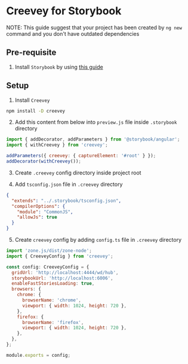 # Creevey for Storybook

NOTE: This guide suggest that your project has been created by `ng new` command and you don't have outdated dependencies

## Pre-requisite

1. Install `Storybook` by using [this guide](https://storybook.js.org/docs/guides/guide-angular/)

## Setup

1. Install `Creevey`

```bash
npm install -D creevey
```

2. Add this content from below into `preview.js` file inside `.storybook` directory

```js
import { addDecorator, addParameters } from '@storybook/angular';
import { withCreevey } from 'creevey';

addParameters({ creevey: { captureElement: '#root' } });
addDecorator(withCreevey());
```

3. Create `.creevey` config directory inside project root

4. Add `tsconfig.json` file in `.creevey` directory

```json
{
  "extends": "../.storybook/tsconfig.json",
  "compilerOptions": {
    "module": "CommonJS",
    "allowJs": true
  }
}
```

5. Create `creevey` config by adding `config.ts` file in `.creevey` directory

```js
import 'zone.js/dist/zone-node';
import { CreeveyConfig } from 'creevey';

const config: CreeveyConfig = {
  gridUrl: 'http://localhost:4444/wd/hub',
  storybookUrl: 'http://localhost:6006',
  enableFastStoriesLoading: true,
  browsers: {
    chrome: {
      browserName: 'chrome',
      viewport: { width: 1024, height: 720 },
    },
    firefox: {
      browserName: 'firefox',
      viewport: { width: 1024, height: 720 },
    },
  },
};

module.exports = config;
```
